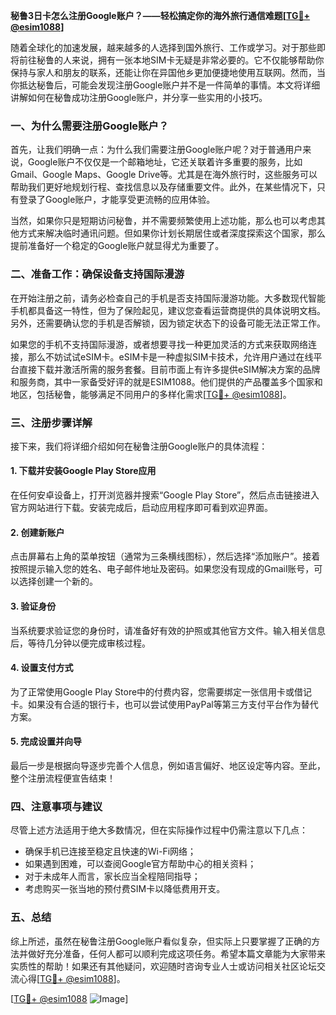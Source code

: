 **秘鲁3日卡怎么注册Google账户？——轻松搞定你的海外旅行通信难题[[TG💪+ @esim1088](https://t.me/s/esim1088)]**

随着全球化的加速发展，越来越多的人选择到国外旅行、工作或学习。对于那些即将前往秘鲁的人来说，拥有一张本地SIM卡无疑是非常必要的。它不仅能够帮助你保持与家人和朋友的联系，还能让你在异国他乡更加便捷地使用互联网。然而，当你抵达秘鲁后，可能会发现注册Google账户并不是一件简单的事情。本文将详细讲解如何在秘鲁成功注册Google账户，并分享一些实用的小技巧。

### 一、为什么需要注册Google账户？

首先，让我们明确一点：为什么我们需要注册Google账户呢？对于普通用户来说，Google账户不仅仅是一个邮箱地址，它还关联着许多重要的服务，比如Gmail、Google Maps、Google Drive等。尤其是在海外旅行时，这些服务可以帮助我们更好地规划行程、查找信息以及存储重要文件。此外，在某些情况下，只有登录了Google账户，才能享受更流畅的应用体验。

当然，如果你只是短期访问秘鲁，并不需要频繁使用上述功能，那么也可以考虑其他方式来解决临时通讯问题。但如果你计划长期居住或者深度探索这个国家，那么提前准备好一个稳定的Google账户就显得尤为重要了。

### 二、准备工作：确保设备支持国际漫游

在开始注册之前，请务必检查自己的手机是否支持国际漫游功能。大多数现代智能手机都具备这一特性，但为了保险起见，建议您查看运营商提供的具体说明文档。另外，还需要确认您的手机是否解锁，因为锁定状态下的设备可能无法正常工作。

如果您的手机不支持国际漫游，或者想要寻找一种更加灵活的方式来获取网络连接，那么不妨试试eSIM卡。eSIM卡是一种虚拟SIM卡技术，允许用户通过在线平台直接下载并激活所需的服务套餐。目前市面上有许多提供eSIM解决方案的品牌和服务商，其中一家备受好评的就是ESIM1088。他们提供的产品覆盖多个国家和地区，包括秘鲁，能够满足不同用户的多样化需求[[TG💪+ @esim1088](https://t.me/s/esim1088)]。

### 三、注册步骤详解

接下来，我们将详细介绍如何在秘鲁注册Google账户的具体流程：

#### 1. 下载并安装Google Play Store应用
在任何安卓设备上，打开浏览器并搜索“Google Play Store”，然后点击链接进入官方网站进行下载。安装完成后，启动应用程序即可看到欢迎界面。

#### 2. 创建新账户
点击屏幕右上角的菜单按钮（通常为三条横线图标），然后选择“添加账户”。接着按照提示输入您的姓名、电子邮件地址及密码。如果您没有现成的Gmail账号，可以选择创建一个新的。

#### 3. 验证身份
当系统要求验证您的身份时，请准备好有效的护照或其他官方文件。输入相关信息后，等待几分钟以便完成审核过程。

#### 4. 设置支付方式
为了正常使用Google Play Store中的付费内容，您需要绑定一张信用卡或借记卡。如果没有合适的银行卡，也可以尝试使用PayPal等第三方支付平台作为替代方案。

#### 5. 完成设置并向导
最后一步是根据向导逐步完善个人信息，例如语言偏好、地区设定等内容。至此，整个注册流程便宣告结束！

### 四、注意事项与建议

尽管上述方法适用于绝大多数情况，但在实际操作过程中仍需注意以下几点：

- 确保手机已连接至稳定且快速的Wi-Fi网络；
- 如果遇到困难，可以查阅Google官方帮助中心的相关资料；
- 对于未成年人而言，家长应当全程陪同指导；
- 考虑购买一张当地的预付费SIM卡以降低费用开支。

### 五、总结

综上所述，虽然在秘鲁注册Google账户看似复杂，但实际上只要掌握了正确的方法并做好充分准备，任何人都可以顺利完成这项任务。希望本篇文章能为大家带来实质性的帮助！如果还有其他疑问，欢迎随时咨询专业人士或访问相关社区论坛交流心得[[TG💪+ @esim1088](https://t.me/s/esim1088)]。

[[TG💪+ @esim1088](https://t.me/s/esim1088) ![Image](https://i.postimg.cc/4NQfJmqS/Snipaste-2025-05-13-00-14-12.png)]